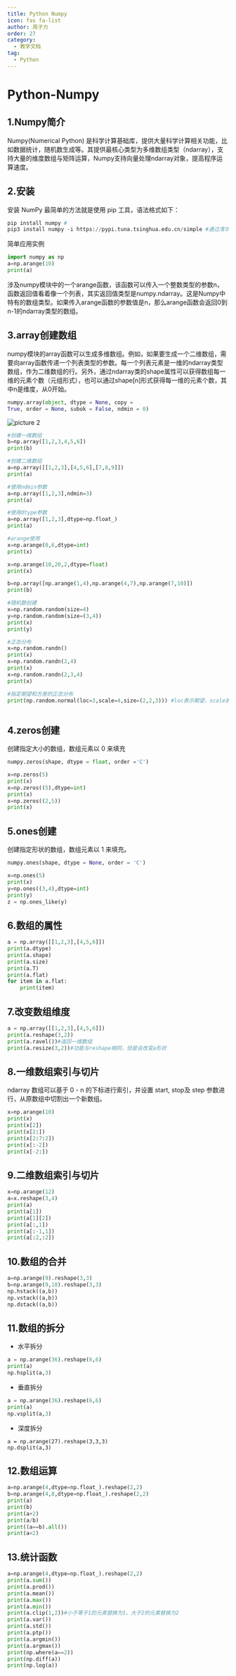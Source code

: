 ```yaml
---
title: Python Numpy
icon: fas fa-list
author: 周子力
order: 27
category:
  - 教学文档
tag:
  - Python
---
```

# Python-Numpy

## 1.Numpy简介

Numpy(Numerical Python) 是科学计算基础库，提供大量科学计算相关功能，比如数据统计，随机数生成等。其提供最核心类型为多维数组类型（ndarray），支持大量的维度数组与矩阵运算，Numpy支持向量处理ndarray对象，提高程序运算速度。

## 2.安装

安装 NumPy 最简单的方法就是使用 pip 工具，语法格式如下：

```python
pip install numpy #
pip3 install numpy -i https://pypi.tuna.tsinghua.edu.cn/simple #通过清华镜像源
```

简单应用实例

```python
import numpy as np
a=np.arange(10)
print(a)
```

涉及numpy模块中的一个arange函数，该函数可以传入一个整数类型的参数n，函数返回值看着像一个列表，其实返回值类型是numpy.ndarray。这是Numpy中特有的数组类型。如果传入arange函数的参数值是n，那么arange函数会返回0到n-1的ndarray类型的数组。

## 3.array创建数组

numpy模块的array函数可以生成多维数组。例如，如果要生成一个二维数组，需要向array函数传递一个列表类型的参数。每一个列表元素是一维的ndarray类型数组，作为二维数组的行。另外，通过ndarray类的shape属性可以获得数组每一维的元素个数（元组形式），也可以通过shape[n]形式获得每一维的元素个数，其中n是维度，从0开始。

```python
numpy.array(object, dtype = None, copy =
True, order = None, subok = False, ndmin = 0)
```

![picture 2](https://oss.docs.z-xin.net/3bdcee7e3935b505a3eb677fffeed9d56e79868c112920f4d27f815e57817afb.png)  


```python
#创建一维数组
b=np.array([1,2,3,4,5,6])
print(b)
```

```python
#创建二维数组
a=np.array([[1,2,3],[4,5,6],[7,8,9]])
print(a)

#使用ndmin参数
a=np.array([1,2,3],ndmin=3)
print(a)

#使用dtype参数
a=np.array([1,2,3],dtype=np.float_)
print(a)

#arange使用
x=np.arange(0,6,dtype=int)
print(x)

x=np.arange(10,20,2,dtype=float)
print(x)

b=np.array([np.arange(1,4),np.arange(4,7),np.arange(7,10)])
print(b)

#随机数创建
x=np.random.random(size=4)
y=np.random.random(size=(3,4))
print(x)
print(y)

#正态分布
x=np.random.randn()
print(x)
x=np.random.randn(2,4)
print(x)
x=np.random.randn(2,3,4)
print(x)

#指定期望和方差的正态分布
print(np.random.normal(loc=3,scale=4,size=(2,2,3))) #loc表示期望，scale表示方差



```

## 4.zeros创建

创建指定大小的数组，数组元素以 0 来填充

```python
numpy.zeros(shape, dtype = float, order ='C')
```

```python
x=np.zeros(5)
print(x)
x=np.zeros((5),dtype=int)
print(x)
x=np.zeros((2,5))
print(x)
```

## 5.ones创建

创建指定形状的数组，数组元素以 1 来填充。

```python
numpy.ones(shape, dtype = None, order = 'C')
```

```python
x=np.ones(5)
print(x)
y=np.ones((3,4),dtype=int)
print(y)
z = np.ones_like(y)
```

## 6.数组的属性

```python
a = np.array([[1,2,3],[4,5,6]])
print(a.dtype)
print(a.shape)
print(a.size)
print(a.T)
print(a.flat)
for item in a.flat:
    print(item)

```

## 7.改变数组维度

```python
a = np.array([[1,2,3],[4,5,6]])
print(a.reshape(3,2))
print(a.ravel())#返回一维数组
print(a.resize(3,2))#功能与reshape相同，但是会改变a形状
```

## 8.一维数组索引与切片

ndarray 数组可以基于 0 - n 的下标进行索引，并设置 start, stop及 step 参数进行，从原数组中切割出一个新数组。

```python
x=np.arange(10)
print(x)
print(x[2])
print(x[2:])
print(x[2:7:2]) 
print(x[:-2])
print(x[-2:])
```

## 9.二维数组索引与切片

```python
x=np.arange(12)
a=x.reshape(3,4)
print(a)
print(a[1])
print(a[1][2])
print(a[:,1])
print(a[:-1,1])
print(a[:2,:2])
```



## 10.数组的合并

```python
a=np.arange(9).reshape(3,3)
b=np.arange(9,18).reshape(3,3)
np.hstack((a,b))
np.vstack((a,b))
np.dstack((a,b))
```



## 11.数组的拆分

- 水平拆分

```python
a = np.arange(36).reshape(6,6)
print(a)
np.hsplit(a,3)
```

- 垂直拆分

```python
a = np.arange(36).reshape(6,6)
print(a)
np.vsplit(a,3)
```

- 深度拆分

```
a = np.arange(27).reshape(3,3,3)
np.dsplit(a,3) 
```

## 12.数组运算

```python
a=np.arange(4,dtype=np.float_).reshape(2,2)
b=np.arange(4,8,dtype=np.float_).reshape(2,2)
print(a)
print(b)
print(a+2)
print(a/b)
print((a==b).all())
print(a<2)
```

## 

## 13.统计函数

```python
a=np.arange(4,dtype=np.float_).reshape(2,2)
print(a.sum())
print(a.prod())
print(a.mean())
print(a.max())
print(a.min())
print(a.clip(1,2))#小于等于1的元素替换为1，大于2的元素替换为2
print(a.var())
print(a.std())
print(a.ptp())
print(a.argmin())
print(a.argmax())
print(np.where(a==2))
print(np.diff(a))
print(np.log(a))
```

